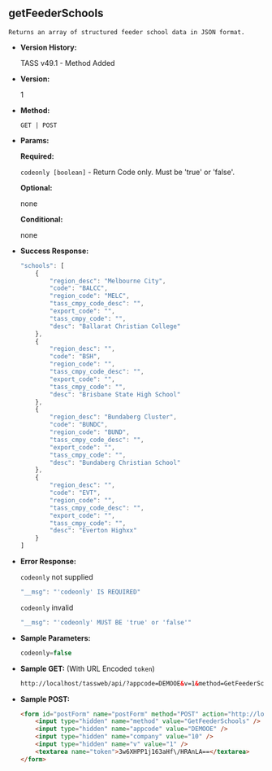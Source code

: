 **getFeederSchools**
----
	Returns an array of structured feeder school data in JSON format.
	
* **Version History:**

	TASS v49.1 - Method Added

* **Version:**

	1

* **Method:**

	`GET | POST`
  
* **Params:**

   **Required:**
 
	`codeonly [boolean]` - Return Code only. Must be 'true' or 'false'.                    

   **Optional:**

	none

   **Conditional:**

	none

* **Success Response:**

    ```javascript
    "schools": [
		{
			"region_desc": "Melbourne City",
			"code": "BALCC",
			"region_code": "MELC",
			"tass_cmpy_code_desc": "",
			"export_code": "",
			"tass_cmpy_code": "",
			"desc": "Ballarat Christian College"
		},
		{
			"region_desc": "",
			"code": "BSH",
			"region_code": "",
			"tass_cmpy_code_desc": "",
			"export_code": "",
			"tass_cmpy_code": "",
			"desc": "Brisbane State High School"
		},
		{
			"region_desc": "Bundaberg Cluster",
			"code": "BUNDC",
			"region_code": "BUND",
			"tass_cmpy_code_desc": "",
			"export_code": "",
			"tass_cmpy_code": "",
			"desc": "Bundaberg Christian School"
		},
		{
			"region_desc": "",
			"code": "EVT",
			"region_code": "",
			"tass_cmpy_code_desc": "",
			"export_code": "",
			"tass_cmpy_code": "",
			"desc": "Everton Highxx"
		}
	]
    ```
 
* **Error Response:**

    `codeonly` not supplied
    ```javascript
    "__msg": "'codeonly' IS REQUIRED"
    ```

    `codeonly` invalid
    ```javascript
    "__msg": "'codeonly' MUST BE 'true' or 'false'"
    ```
    
* **Sample Parameters:**

	```javascript
	codeonly=false
	```

* **Sample GET:** (With URL Encoded `token`)

	```HTML
	http://localhost/tassweb/api/?appcode=DEMOOE&v=1&method=GetFeederSchools&token=3w6XHPP1j163aHf%2FHRAnLA%3D%3D&company=10
	```
  
* **Sample POST:**

	```HTML
	<form id="postForm" name="postForm" method="POST" action="http://localhost/tassweb/api/">
		<input type="hidden" name="method" value="GetFeederSchools" />
		<input type="hidden" name="appcode" value="DEMOOE" />
		<input type="hidden" name="company" value="10" />
		<input type="hidden" name="v" value="1" />
		<textarea name="token">3w6XHPP1j163aHf\/HRAnLA==</textarea>
	</form>
	```